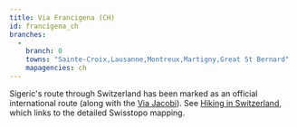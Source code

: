 ```yaml
---
title: Via Francigena (CH)
id: francigena_ch
branches:
  -
    branch: 0
    towns: "Sainte-Croix,Lausanne,Montreux,Martigny,Great St Bernard"
    mapagencies: ch
---
```


Sigeric's route through Switzerland has been marked as an official international route (along with the [Via Jacobi][0]). See [Hiking in Switzerland][1], which links to the detailed Swisstopo mapping.

[0]: jacobi.html
[1]: http://www.wanderland.ch/en/routen_detail.cfm?id=284505